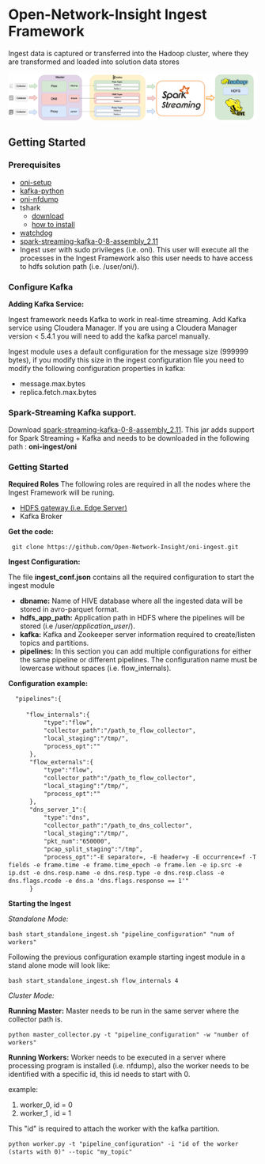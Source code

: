 Open-Network-Insight Ingest Framework
======
Ingest data is captured or transferred into the Hadoop cluster, where they are transformed and loaded into solution data stores

![Ingest Framework](docs/ONI_Ingest_Framework1_1.png)

## Getting Started

### Prerequisites
* [oni-setup](https://github.com/Open-Network-Insight/oni-setup)
* [kafka-python](https://github.com/dpkp/kafka-python)
* [oni-nfdump](https://github.com/Open-Network-Insight/oni-nfdump)
* tshark
  * [download](https://www.wireshark.org/download.html)
  * [how to install](https://github.com/Open-Network-Insight/open-network-insight/wiki/Install%20Ingest%20Prerequisites)
* [watchdog](http://pythonhosted.org/watchdog/)
* [spark-streaming-kafka-0-8-assembly_2.11](http://search.maven.org/#search|ga|1|a%3A%22spark-streaming-kafka-0-8-assembly_2.11%22%20AND%20v%3A%222.0.0%22)	 
* Ingest user with sudo privileges (i.e. oni). This user will execute all the processes in the Ingest Framework also this user needs to have access to hdfs solution path (i.e. /user/oni/).

### Configure Kafka
**Adding Kafka Service:**

Ingest framework needs Kafka to work in real-time streaming. Add Kafka service using Cloudera Manager. If you are using a Cloudera Manager version < 5.4.1 you will need to add the kafka parcel manually.

Ingest module uses a default configuration for the message size (999999 bytes), if you modify this size in the ingest configuration file you need to modify the following configuration properties in kafka:

* message.max.bytes
* replica.fetch.max.bytes

### Spark-Streaming Kafka support.
Download [spark-streaming-kafka-0-8-assembly_2.11](http://search.maven.org/#search|ga|1|a%3A%22spark-streaming-kafka-0-8-assembly_2.11%22%20AND%20v%3A%222.0.0%22). This jar adds support for Spark Streaming + Kafka and needs to be downloaded in the following path : **oni-ingest/oni**

### Getting Started

**Required Roles**
The following roles are required in all the nodes where the Ingest Framework will be runing.
* [HDFS gateway (i.e. Edge Server)](https://hadoop.apache.org/docs/r2.4.1/hadoop-project-dist/hadoop-hdfs/HdfsNfsGateway.html)
* Kafka Broker

**Get the code:**

     git clone https://github.com/Open-Network-Insight/oni-ingest.git

**Ingest Configuration:**

The file **ingest_conf.json** contains all the required configuration to start the ingest module
*  **dbname:** Name of HIVE database where all the ingested data will be stored in avro-parquet format.
*  **hdfs_app_path:** Application path in HDFS where the pipelines will be stored (i.e /user/_application_user_/). 
*  **kafka:** Kafka and Zookeeper server information required to create/listen topics and partitions.
*  **pipelines:** In this section you can add multiple configurations for either the same pipeline or different pipelines. The configuration name must be lowercase without spaces (i.e. flow_internals).

**Configuration example:**

      "pipelines":{
      
         "flow_internals":{
              "type":"flow",
              "collector_path":"/path_to_flow_collector",
              "local_staging":"/tmp/",
              "process_opt":""
          },
          "flow_externals":{
              "type":"flow",
              "collector_path":"/path_to_flow_collector",
              "local_staging":"/tmp/",
              "process_opt":""
          },
          "dns_server_1":{
              "type":"dns",
              "collector_path":"/path_to_dns_collector",
              "local_staging":"/tmp/",
              "pkt_num":"650000",
              "pcap_split_staging":"/tmp",    
              "process_opt":"-E separator=, -E header=y -E occurrence=f -T fields -e frame.time -e frame.time_epoch -e frame.len -e ip.src -e ip.dst -e dns.resp.name -e dns.resp.type -e dns.resp.class -e dns.flags.rcode -e dns.a 'dns.flags.response == 1'"
          }

**Starting the Ingest**

_Standalone Mode:_

    bash start_standalone_ingest.sh "pipeline_configuration" "num of workers"
    
Following the previous configuration example starting ingest module in a stand alone mode will look like:

    bash start_standalone_ingest.sh flow_internals 4

_Cluster Mode:_

**Running Master:** Master needs to be run in the same server where the collector path is.

    python master_collector.py -t "pipeline_configuration" -w "number of workers"
    
**Running Workers:** Worker needs to be executed in a server where processing program is installed (i.e. nfdump), also the worker needs to be identified with a specific id, this id needs to start with 0.

example:

1. worker_0,  id = 0 
2. worker_1 , id = 1

This "id" is required to attach the worker with the kafka partition.

    python worker.py -t "pipeline_configuration" -i "id of the worker (starts with 0)" --topic "my_topic"
    
    
